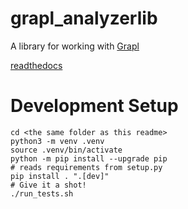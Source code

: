 # grapl_analyzerlib
A library for working with [Grapl](https://github.com/insanitybit/grapl)

[readthedocs](https://grapl.readthedocs.io/en/latest/)

# Development Setup
```
cd <the same folder as this readme>
python3 -m venv .venv
source .venv/bin/activate
python -m pip install --upgrade pip
# reads requirements from setup.py
pip install . ".[dev]"
# Give it a shot!
./run_tests.sh
```